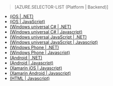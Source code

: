 ﻿> [AZURE.SELECTOR-LIST (Platform | Backend)]
- [(iOS | .NET)](/pt-br/documentation/articles/mobile-services-dotnet-backend-ios-get-started-data/)
- [(iOS | JavaScript)](/pt-br/documentation/articles/mobile-services-ios-get-started-data/)
- [(Windows universal C# | .NET)](/pt-br/documentation/articles/mobile-services-dotnet-backend-windows-universal-dotnet-get-started-data/)
- [(Windows universal C# | Javascript)](/pt-br/documentation/articles/mobile-services-javascript-backend-windows-universal-dotnet-get-started-data/)
- [(Windows universal JavaScript | .NET)](/pt-br/documentation/articles/mobile-services-dotnet-backend-windows-universal-javascript-get-started-data/)
- [(Windows universal JavaScript | Javascript)](/pt-br/documentation/articles/mobile-services-javascript-backend-windows-universal-javascript-get-started-data/)
- [(Windows Phone | .NET)](/pt-br/documentation/articles/mobile-services-dotnet-backend-windows-phone-get-started-data/)
- [(Windows Phone | Javascript)](/pt-br/documentation/articles/mobile-services-javascript-backend-windows-phone-get-started-data/)
- [(Android | .NET)](/pt-br/documentation/articles/mobile-services-dotnet-backend-android-get-started-data/)
- [(Android | Javascript)](/pt-br/documentation/articles/mobile-services-android-get-started-data/)
- [(Xamarin iOS | Javascript)](/pt-br/documentation/articles/partner-xamarin-mobile-services-ios-get-started-data/)
- [(Xamarin Android | Javascript)](/pt-br/documentation/articles/partner-xamarin-mobile-services-android-get-started-data/)
- [(HTML | Javascript)](/pt-br/documentation/articles/mobile-services-html-get-started-data/)
<!--HONumber=42-->
